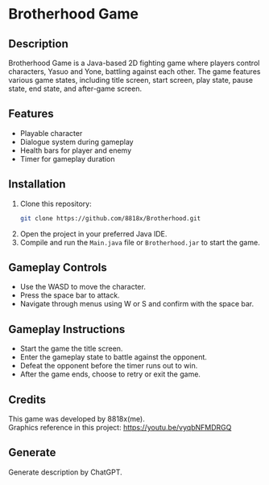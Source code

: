 # Brotherhood Game

## Description
Brotherhood Game is a Java-based 2D fighting game where players control characters, Yasuo and Yone, battling against each other. The game features various game states, including title screen, start screen, play state, pause state, end state, and after-game screen.

## Features
- Playable character
- Dialogue system during gameplay
- Health bars for player and enemy
- Timer for gameplay duration
  
## Installation
1. Clone this repository:
    ```bash
    git clone https://github.com/8818x/Brotherhood.git
    ```
2. Open the project in your preferred Java IDE.
3. Compile and run the `Main.java` file or `Brotherhood.jar` to start the game.

## Gameplay Controls
- Use the WASD to move the character.
- Press the space bar to attack.
- Navigate through menus using W or S and confirm with the space bar.

## Gameplay Instructions
- Start the game the title screen.
- Enter the gameplay state to battle against the opponent.
- Defeat the opponent before the timer runs out to win.
- After the game ends, choose to retry or exit the game.

## Credits
This game was developed by 8818x(me).\
Graphics reference in this project: https://youtu.be/vyqbNFMDRGQ

## Generate
Generate description by ChatGPT.

